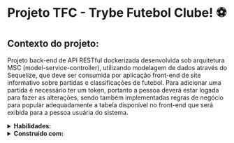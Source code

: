 # Projeto TFC - Trybe Futebol Clube! ⚽

## Contexto do projeto:

Projeto back-end de API RESTful dockerizada desenvolvida sob arquitetura MSC (model-service-controller), utilizando modelagem de dados através do Sequelize, que deve ser consumida por aplicação front-end de site informativo sobre partidas e classificações de futebol. Para adicionar uma partida é necessário ter um token, portanto a pessoa deverá estar logada para fazer as alterações, sendo também implementadas regras de negócio para popular adequadamente a tabela disponível no front-end que será exibida para a pessoa usuária do sistema.

<details>
  <summary>
    <strong>Habilidades:</strong>
  </summary> </br>

- Utilização e manipulação de dados com MySQL e Sequelize.
- Criação de API RESTfull com arquitetura MSC, utilizando Node.js, TypeScript e o framework Express.
- Criação de testes utilizando os frameworks Mocha, Chai e Sinon.

</details>

<details>
  <summary>
    <strong>Construído com:</strong>
  </summary><br>

  * Node.js;
  * Express.js;
  * MySQL;
  * Sequelize;
  * TypeScript;
  * Sinon;
  * Chai;
  * Mocha;
  * JWT Web Token;
  * bcryptjs.

</details>
